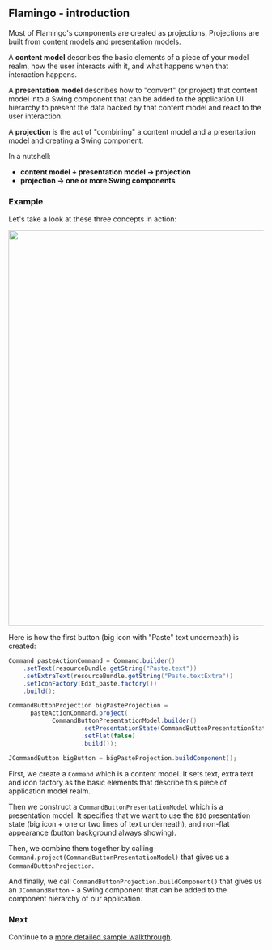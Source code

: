 ## Flamingo - introduction

Most of Flamingo's components are created as projections. Projections are built from content models and presentation models.

A **content model** describes the basic elements of a piece of your model realm, how the user interacts with it, and what happens when that interaction happens.

A **presentation model** describes how to "convert" (or project) that content model into a Swing component that can be added to the application UI hierarchy to present the data backed by that content model and react to the user interaction.

A **projection** is the act of "combining" a content model and a presentation model and creating a Swing component.

In a nutshell:

- **content model + presentation model &#8594; projection**
- **projection &#8594; one or more Swing components**

### Example

Let's take a look at these three concepts in action:

<img src="https://raw.githubusercontent.com/kirill-grouchnikov/radiance/master/docs/images/flamingo/walkthrough/command-basics.png" width="780" border=0/>

Here is how the first button (big icon with "Paste" text underneath) is created:

```java
Command pasteActionCommand = Command.builder()
    .setText(resourceBundle.getString("Paste.text"))
    .setExtraText(resourceBundle.getString("Paste.textExtra"))
    .setIconFactory(Edit_paste.factory())
    .build();

CommandButtonProjection bigPasteProjection =
      pasteActionCommand.project(
            CommandButtonPresentationModel.builder()
                    .setPresentationState(CommandButtonPresentationState.BIG)
                    .setFlat(false)
                    .build());

JCommandButton bigButton = bigPasteProjection.buildComponent();
```

First, we create a `Command` which is a content model. It sets text, extra text and icon factory as the basic elements that describe this piece of application model realm.

Then we construct a `CommandButtonPresentationModel` which is a presentation model. It specifies that we want to use the `BIG` presentation state (big icon + one or two lines of text underneath), and non-flat appearance (button background always showing).

Then, we combine them together by calling `Command.project(CommandButtonPresentationModel)` that gives us a `CommandButtonProjection`.

And finally, we call `CommandButtonProjection.buildComponent()` that gives us an `JCommandButton` - a Swing component that can be added to the component hierarchy of our application.

### Next

Continue to a [more detailed sample walkthrough](Sample.md).
